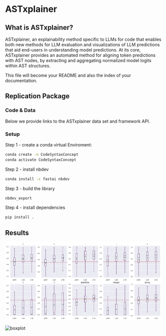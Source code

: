 # ASTxplainer

<!-- WARNING: THIS FILE WAS AUTOGENERATED! DO NOT EDIT! -->

## What is ASTxplainer?

ASTxplainer, an explainability method specific to LLMs for code that
enables both new methods for LLM evaluation and visualizations of LLM
predictions that aid end-users in understanding model predictions. At
its core, ASTxplainer provides an automated method for aligning token
predictions with AST nodes, by extracting and aggregating normalized
model logits within AST structures.

This file will become your README and also the index of your
documentation.

## Replication Package

### Code & Data

Below we provide links to the ASTxplainer data set and framework API.

### Setup

Step 1 - create a conda virtual Enviroment:

``` sh
conda create -n CodeSyntaxConcept
conda activate CodeSyntaxConcept
```

Step 2 - install nbdev

``` sh
conda install -c fastai nbdev
```

Step 3 - build the library

``` sh
nbdev_export
```

Step 4 - install dependencies

``` sh
pip install .
```

## Results

![boxplot](./results/output_leaf_blox.png "Boxplot")

![boxplot](./workspaces/CodeSyntaxConcept/results/output_leaf_blox.png "Boxplot")
